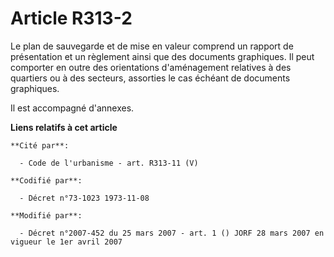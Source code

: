 # Article R313-2

Le plan de sauvegarde et de mise en valeur comprend un rapport de présentation et un règlement ainsi que des documents
graphiques. Il peut comporter en outre des orientations d'aménagement relatives à des quartiers ou à des secteurs, assorties
le cas échéant de documents graphiques.

Il est accompagné d'annexes.

**Liens relatifs à cet article**

	**Cité par**:

	  - Code de l'urbanisme - art. R313-11 (V)

	**Codifié par**:

	  - Décret n°73-1023 1973-11-08

	**Modifié par**:

	  - Décret n°2007-452 du 25 mars 2007 - art. 1 () JORF 28 mars 2007 en vigueur le 1er avril 2007
